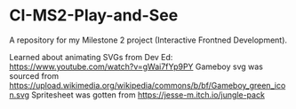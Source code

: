 # CI-MS2-Play-and-See
 A repository for my Milestone 2 project (Interactive Frontned Development).

Learned about animating SVGs from Dev Ed: https://www.youtube.com/watch?v=gWai7fYp9PY
Gameboy svg was sourced from https://upload.wikimedia.org/wikipedia/commons/b/bf/Gameboy_green_icon.svg
Spritesheet was gotten from https://jesse-m.itch.io/jungle-pack